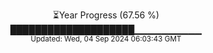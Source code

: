 <p align="center">
⏳Year Progress (67.56 %)<br>
████████████████████▁▁▁▁▁▁▁▁▁▁ <br>
<sub>Updated: Wed, 04 Sep 2024 06:03:43 GMT</sub>
</p>

